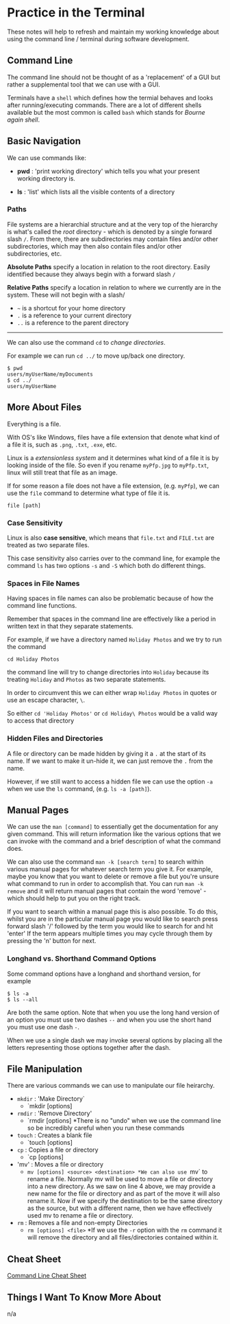 # Practice in the Terminal

These notes will help to refresh and maintain my working knowledge about using the command line / terminal during software development.

## Command Line

The command line should not be thought of as a 'replacement' of a GUI but rather a supplemental tool that we can use with a GUI.

Terminals have a `shell` which defines how the termial behaves and looks after running/executing commands. There are a lot of different shells available but the most common is called `bash` which stands for *Bourne again shell*.

## Basic Navigation

We can use commands like:

- **pwd** : 'print working directory' which tells you what your present working directory is.

- **ls** : 'list' which lists all the visible contents of a directory

### Paths

File systems are a hierarchial structure and at the very top of the hierarchy is what's called the *root* directory - which is denoted by a single forward slash `/`. From there, there are subdirectories may contain files and/or other subdirectories, which may then also contain files and/or other subdirectories, etc.

**Absolute Paths** specify a location in relation to the root directory. Easily identified because they always begin with a forward slash `/`

**Relative Paths** specify a location in relation to where we currently are in the system. These will not begin with a slash/

- `~` is a shortcut for your home directory
- `.` is a reference to your current directory
- `..` is a reference to the parent directory

---

We can also use the command `cd` to *change directories*.

For example we can run `cd ../` to move up/back one directory. 

```
$ pwd
users/myUserName/myDocuments
$ cd ../
users/myUserName

```

## More About Files

Everything is a file.

With OS's like Windows, files have a file extension that denote what kind of a file it is, such as `.png`, `.txt`, `.exe`, etc.

Linux is a *extensionless system* and it determines what kind of a file it is by looking inside of the file. So even if you rename `myPfp.jpg` to `myPfp.txt`, linux will still treat that file as an image.

If for some reason a file does not have a file extension, (e.g. `myPfp`), we can use the `file` command to determine what type of file it is.

```
file [path]
```

### Case Sensitivity

Linux is also **case sensitive**, which means that `file.txt` and `FILE.txt` are treated as two separate files.

This case sensitivity also carries over to the command line, for example the command `ls` has two options `-s` and `-S` which both do different things.

### Spaces in File Names

Having spaces in file names can also be problematic because of how the command line functions. 

Remember that spaces in the command line are effectively like a period in written text in that they separate statements.

For example, if we have a directory named `Holiday Photos` and we try to run the command

`cd Holiday Photos`

the command line will try to change directories into `Holiday` because its treating `Holiday` and `Photos` as two separate statements.

In order to circumvent this we can either wrap `Holiday Photos` in quotes or use an escape character, `\`.

So either `cd 'Holiday Photos'` or `cd Holiday\ Photos` would be a valid way to access that directory

### Hidden Files and Directories

A file or directory can be made hidden by giving it a `.` at the start of its name. If we want to make it un-hide it, we can just remove the `.` from the name.

However, if we still want to access a hidden file we can use the option `-a` when we use the `ls` command, (e.g. `ls -a [path]`).

## Manual Pages

We can use the `man [command]` to essentially get the documentation for any given command. This will return information like the various options that we can invoke with the command and a brief description of what the command does.

We can also use the command `man -k [search term]` to search within various manual pages for whatever search term you give it. For example, maybe you know that you want to delete or remove a file but you're unsure what command to run in order to accomplish that. You can run `man -k remove` and it will return manual pages that contain the word 'remove' - which should help to put you on the right track.

If you want to search within a manual page this is also possible. To do this, whilst you are in the particular manual page you would like to search press forward slash '/' followed by the term you would like to search for and hit 'enter' If the term appears multiple times you may cycle through them by pressing the 'n' button for next.

### Longhand vs. Shorthand Command Options

Some command options have a longhand and shorthand version, for example

```
$ ls -a
$ ls --all
```
Are both the same option. Note that when you use the long hand version of an option you must use two dashes `--` and when you use the short hand you must use one dash `-`.

When we use a single dash we may invoke several options by placing all the letters representing those options together after the dash.

## File Manipulation

There are various commands we can use to manipulate our file heirarchy.

- `mkdir` : 'Make Directory`
	- `mkdir [options] <Directory>
- `rmdir` : 'Remove Directory'
	- `rmdir [options] <Directory>
*There is no "undo" when we use the command line so be incredibly careful when you run these commands
- `touch` : Creates a blank file
	- `touch [options] <filename>
- `cp` : Copies a file or directory
	- `cp [options] <source> <destination>
- 'mv' : Moves a file or directory
	- `mv [options] <source> <destination>
*We can also use `mv` to rename a file. Normally mv will be used to move a file or directory into a new directory. As we saw on line 4 above, we may provide a new name for the file or directory and as part of the move it will also rename it. Now if we specify the destination to be the same directory as the source, but with a different name, then we have effectively used mv to rename a file or directory.
- `rm` : Removes a file and non-empty Directories
	- `rm [options] <file>`
*If we use the `-r` option with the `rm` command it will remove the directory and all files/directories contained within it.

## Cheat Sheet

[Command Line Cheat Sheet](https://ryanstutorials.net/linuxtutorial/cheatsheet.php)

## Things I Want To Know More About
n/a